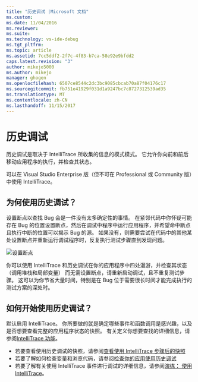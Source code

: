 ```yaml
---
title: "历史调试 |Microsoft 文档"
ms.custom: 
ms.date: 11/04/2016
ms.reviewer: 
ms.suite: 
ms.technology: vs-ide-debug
ms.tgt_pltfrm: 
ms.topic: article
ms.assetid: 7cc5ddf2-2f7c-4f83-b7ca-58e92e9bfdd2
caps.latest.revision: "3"
author: mikejo5000
ms.author: mikejo
manager: ghogen
ms.openlocfilehash: 6507ce8544c2dc3bc9085cbcab70a87f04176c17
ms.sourcegitcommit: fb751e41929f031d1a9247bc7c8727312539ad35
ms.translationtype: MT
ms.contentlocale: zh-CN
ms.lasthandoff: 11/15/2017
---
```

# <a name="historical-debugging"></a>历史调试
历史调试是取决于 IntelliTrace 所收集的信息的模式模式。 它允许你向前和前后移动应用程序的执行，并检查其状态。  
  
 可以在 Visual Studio Enterprise 版（但不可在 Professional 或 Community 版）中使用 IntelliTrace。  
  
## <a name="why-use-historical-debugging"></a>为何使用历史调试？  
 设置断点以查找 Bug 会是一件没有太多确定性的事情。 在紧邻代码中你怀疑可能存在 Bug 的位置设置断点，然后在调试中程序中运行应用程序，并希望命中断点且执行中断的位置可以揭示 Bug 的源。 如果没有，则需要尝试在代码中的其他某处设置断点并重新运行调试程序时，反复执行测试步骤直到发现问题。  
  
 ![设置断点](../debugger/media/breakpointprocesa.png "BreakpointProcesa")  
  
 你可以使用 IntelliTrace 和历史调试在你的应用程序中四处漫游，并检查其状态 （调用堆栈和局部变量） 而无需设置断点，请重新启动调试，且不重复测试步骤。 这可以为你节省大量时间，特别是在 Bug 位于需要很长时间才能完成执行的测试方案的深处时。  
  
## <a name="how-do-i-start-using-historical-debugging"></a>如何开始使用历史调试？  
 默认启用 IntelliTrace。 你所要做的就是确定哪些事件和函数调用是感兴趣，以及是否想要查看完整的应用程序状态的快照。 有关定义你想要查找的详细信息，请参阅[IntelliTrace 功能](../debugger/intellitrace-features.md)。  

 - 若要查看使用历史调试的快照，请参阅[查看使用 IntelliTrace 步骤后的快照](../debugger/how-to-use-intellitrace-step-back.md)
 - 若要了解如何检查变量和浏览代码，请参阅[检查你的应用使用历史调试](../debugger/historical-debugging-inspect-app.md)
 - 若要了解有关使用 IntelliTrace 事件进行调试的详细信息，请参阅[演练： 使用 IntelliTrace](../debugger/walkthrough-using-intellitrace.md)。